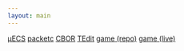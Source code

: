```yaml
---
layout: main
---
```



<div class="container logo-container">
    <div class="row valign-wrapper">
        <a href="https://github.com/jprochazk"><img class="logo"/></a>
    </div>
</div>
<div class="container list-container center-align">
    <div class="row">
        <a class="waves-effect waves-teal btn-flat remove-text-transform" href="https://github.com/jprochazk/uecs">μECS</a>
        <a class="waves-effect waves-teal btn-flat remove-text-transform" href="https://github.com/EverCrawl/packetc">packetc</a>
        <a class="waves-effect waves-teal btn-flat remove-text-transform" href="https://github.com/jprochazk/cbor">CBOR</a>
        <a class="waves-effect waves-teal btn-flat remove-text-transform" href="https://github.com/jprochazk/tedit">TEdit</a>
        <a class="waves-effect waves-teal btn-flat remove-text-transform" href="https://github.com/EverCrawl/game">game (repo)</a>
        <a class="waves-effect waves-teal btn-flat remove-text-transform" href="http://game.jan-prochazka.eu/">game (live)</a>
    </div>
</div>